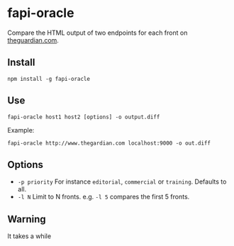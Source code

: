 # fapi-oracle

Compare the HTML output of two endpoints for each front on [theguardian.com](http://www.theguardian.com/).

## Install

```
npm install -g fapi-oracle
```

## Use

```
fapi-oracle host1 host2 [options] -o output.diff
```

Example: 

```
fapi-oracle http://www.thegardian.com localhost:9000 -o out.diff
```

## Options

* `-p priority` For instance `editorial`, `commercial` or `training`. Defaults to all.
* `-l N` Limit to N fronts. e.g. `-l 5` compares the first 5 fronts.

## Warning

It takes a while
